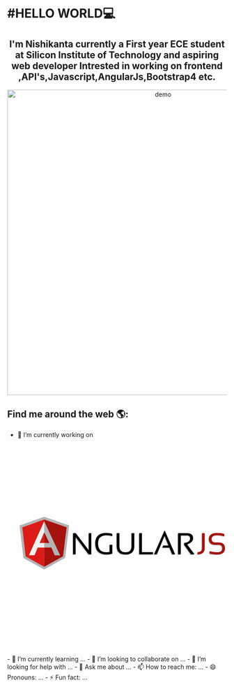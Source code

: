 <h1 style="color="yellow"">#HELLO WORLD💻
</h1>
 <h2 align="center">
            I'm  Nishikanta currently a First year ECE student at Silicon Institute of Technology and aspiring web developer 
                              Intrested in working on frontend ,API's,Javascript,AngularJs,Bootstrap4 etc.
</h2>

<p align="center">
  <img width="700" align="center" src="https://user-images.githubusercontent.com/9840435/60266022-72a82400-98e7-11e9-9958-f9004c2f97e1.gif" alt="demo"/>
</p>


## Find me around the web 🌎:



- 🔭 I’m currently working on 
  <svg viewBox="0 0 128 128">
<path fill="#ccc" d="M33.427 71.28v-12.962h1.677l7.932 10.442v-10.442h1.585v12.962h-1.677l-7.93-10.533v10.533zM57.491 70.772c-1.045.399-2.172.599-3.381.599-4.694 0-7.042-2.251-7.042-6.753 0-4.26 2.266-6.391 6.797-6.391 1.301 0 2.509.182 3.626.545v1.45c-1.117-.423-2.266-.635-3.444-.635-3.534 0-5.301 1.678-5.301 5.03 0 3.595 1.738 5.394 5.22 5.394.556 0 1.172-.073 1.85-.219v-4.404h1.676v5.384h-.001zM60.166 66.277v-7.958h1.676v7.958c0 2.489 1.239 3.735 3.717 3.735 2.477 0 3.716-1.246 3.716-3.735v-7.958h1.677v7.958c0 3.396-1.798 5.095-5.393 5.095s-5.393-1.698-5.393-5.095zM75.619 58.318v11.603h6.781v1.359h-8.457v-12.962zM84.819 71.28h-1.74l6.444-14.671 6.445 14.671h-1.858l-1.677-4.079h-4.287l.462-1.358h3.264l-2.421-5.874zM97.735 71.28v-12.962h5.529c2.466 0 3.698 1.037 3.698 3.109 0 1.687-1.205 2.935-3.616 3.743l4.45 6.109h-2.212l-4.123-5.828v-1.096c2.477-.394 3.715-1.346 3.715-2.855 0-1.196-.688-1.795-2.065-1.795h-3.699v11.575h-1.677zM114.078 58.318v9.228c0 2.489-1.465 3.734-4.396 3.734v-1.359c1.813 0 2.72-.793 2.72-2.375v-9.228h1.676zM117.069 70.827v-1.541c1.36.483 2.828.726 4.405.726 2.23 0 3.346-.815 3.346-2.449 0-1.387-.823-2.084-2.467-2.084h-1.668c-2.713 0-4.07-1.177-4.07-3.534 0-2.478 1.738-3.717 5.214-3.717 1.51 0 2.915.183 4.214.545v1.541c-1.3-.484-2.704-.727-4.214-.727-2.357 0-3.535.786-3.535 2.357 0 1.39.797 2.084 2.392 2.084h1.668c2.761 0 4.143 1.18 4.143 3.534 0 2.539-1.674 3.809-5.021 3.809-1.579 0-3.046-.182-4.407-.544z"></path><path d="M33.852 70.856v-12.96h1.676l7.931 10.441v-10.441h1.587v12.96h-1.677l-7.931-10.533v10.533zM57.916 70.349c-1.045.399-2.172.599-3.381.599-4.694 0-7.043-2.25-7.043-6.752 0-4.261 2.267-6.392 6.799-6.392 1.299 0 2.508.183 3.625.545v1.45c-1.117-.423-2.266-.635-3.444-.635-3.534 0-5.302 1.678-5.302 5.03 0 3.596 1.74 5.394 5.221 5.394.556 0 1.173-.072 1.85-.218v-4.405h1.676v5.384h-.001zM60.59 65.854v-7.959h1.676v7.958c0 2.489 1.239 3.735 3.717 3.735s3.717-1.246 3.717-3.735v-7.958h1.676v7.958c0 3.397-1.797 5.095-5.393 5.095s-5.393-1.698-5.393-5.094zM76.043 57.895v11.602h6.78v1.359h-8.456v-12.961zM85.244 70.856h-1.741l6.445-14.671 6.445 14.671h-1.86l-1.677-4.079h-4.286l.463-1.359h3.262l-2.42-5.874zM98.159 70.856v-12.96h5.529c2.466 0 3.697 1.036 3.697 3.108 0 1.686-1.204 2.935-3.615 3.743l4.45 6.109h-2.212l-4.123-5.827v-1.098c2.477-.394 3.716-1.345 3.716-2.855 0-1.196-.689-1.794-2.067-1.794h-3.698v11.574h-1.677z"></path><path fill="#A6120D" d="M114.502 57.895v9.228c0 2.49-1.465 3.734-4.396 3.734v-1.359c1.813 0 2.72-.793 2.72-2.375v-9.228h1.676zM117.493 70.403v-1.541c1.36.482 2.827.726 4.405.726 2.229 0 3.345-.816 3.345-2.448 0-1.389-.822-2.084-2.466-2.084h-1.668c-2.713 0-4.07-1.179-4.07-3.535 0-2.478 1.737-3.717 5.213-3.717 1.511 0 2.915.183 4.215.544v1.542c-1.3-.484-2.704-.727-4.215-.727-2.356 0-3.535.786-3.535 2.357 0 1.389.797 2.084 2.393 2.084h1.668c2.761 0 4.143 1.179 4.143 3.535 0 2.538-1.674 3.808-5.022 3.808-1.578 0-3.046-.182-4.406-.544z"></path><path fill="#B3B3B3" d="M16.218 47.913l-15.138 5.327 2.392 19.833 12.762 7.014 12.828-7.108 2.391-19.833z"></path><path fill="#A6120D" d="M29.942 54.292l-13.759-4.692v28.811l11.531-6.382z"></path><path fill="#DD1B16" d="M2.778 54.377l2.051 17.737 11.354 6.297v-28.811z"></path><path fill="#F2F2F2" d="M19.971 64.938l-3.788 1.771h-3.993l-1.877 4.694-3.49.064 9.359-20.821 3.789 14.292zm-.367-.892l-3.396-6.724-2.786 6.608h2.761l3.421.116z"></path><path fill="#B3B3B3" d="M16.183 50.646l.024 6.676 3.162 6.614h-3.18l-.006 2.769 4.395.004 2.055 4.759 3.34.062z"></path>
</svg>
- 🌱 I’m currently learning ...
- 👯 I’m looking to collaborate on ...
- 🤔 I’m looking for help with ...
- 💬 Ask me about ...
- 📫 How to reach me: ...
- 😄 Pronouns: ...
- ⚡ Fun fact: ...
